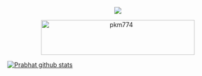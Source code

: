 <p align="center">
<img src="https://github.com/pkm774/pkm774/blob/master/raiden.png" />

<p align="center">
<img src="https://komarev.com/ghpvc/?username=pkm774&style=flat-square" alt="pkm774" width="350" height="80" />

[![Prabhat github stats](https://github-readme-stats.vercel.app/api?username=pkm774)](https://github.com/pkm774)
